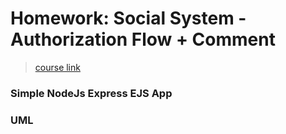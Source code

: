 # Homework: Social System - Authorization Flow + Comment

> [course link](https://hahow.in/courses/60aeac37bca91777bf5bb114/discussions)

### Simple NodeJs Express EJS App

### UML